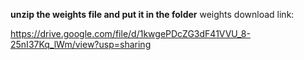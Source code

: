 **unzip the weights file and put it in the folder**
weights download link:

https://drive.google.com/file/d/1kwgePDcZG3dF41VVU_8-25nI37Kq_lWm/view?usp=sharing